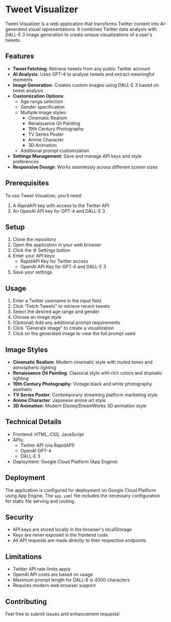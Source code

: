 # Tweet Visualizer

Tweet Visualizer is a web application that transforms Twitter content into AI-generated visual representations. It combines Twitter data analysis with DALL-E 3 image generation to create unique visualizations of a user's tweets.

## Features

- **Tweet Fetching**: Retrieve tweets from any public Twitter account
- **AI Analysis**: Uses GPT-4 to analyze tweets and extract meaningful moments
- **Image Generation**: Creates custom images using DALL-E 3 based on tweet analysis
- **Customization Options**:
  - Age range selection
  - Gender specification
  - Multiple image styles:
    - Cinematic Realism
    - Renaissance Oil Painting
    - 19th Century Photography
    - TV Series Poster
    - Anime Character
    - 3D Animation
  - Additional prompt customization
- **Settings Management**: Save and manage API keys and style preferences
- **Responsive Design**: Works seamlessly across different screen sizes

## Prerequisites

To use Tweet Visualizer, you'll need:

1. A RapidAPI key with access to the Twitter API
2. An OpenAI API key for GPT-4 and DALL-E 3

## Setup

1. Clone the repository
2. Open the application in your web browser
3. Click the ⚙️ Settings button
4. Enter your API keys:
   - RapidAPI Key for Twitter access
   - OpenAI API Key for GPT-4 and DALL-E 3
5. Save your settings

## Usage

1. Enter a Twitter username in the input field
2. Click "Fetch Tweets" to retrieve recent tweets
3. Select the desired age range and gender
4. Choose an image style
5. (Optional) Add any additional prompt requirements
6. Click "Generate Image" to create a visualization
7. Click on the generated image to view the full prompt used

## Image Styles

- **Cinematic Realism**: Modern cinematic style with muted tones and atmospheric lighting
- **Renaissance Oil Painting**: Classical style with rich colors and dramatic lighting
- **19th Century Photography**: Vintage black and white photography aesthetic
- **TV Series Poster**: Contemporary streaming platform marketing style
- **Anime Character**: Japanese anime art style
- **3D Animation**: Modern Disney/DreamWorks 3D animation style

## Technical Details

- Frontend: HTML, CSS, JavaScript
- APIs:
  - Twitter API (via RapidAPI)
  - OpenAI GPT-4
  - DALL-E 3
- Deployment: Google Cloud Platform (App Engine)

## Deployment

The application is configured for deployment on Google Cloud Platform using App Engine. The `app.yaml` file includes the necessary configuration for static file serving and routing.

## Security

- API keys are stored locally in the browser's localStorage
- Keys are never exposed in the frontend code
- All API requests are made directly to their respective endpoints

## Limitations

- Twitter API rate limits apply
- OpenAI API costs are based on usage
- Maximum prompt length for DALL-E is 4000 characters
- Requires modern web browser support

## Contributing

Feel free to submit issues and enhancement requests!
